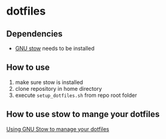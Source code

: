 # dotfiles

## Dependencies

* [GNU stow](https://www.gnu.org/software/stow/) needs to be installed

## How to use

1. make sure stow is installed
2. clone repository in home directory
3. execute `setup_dotfiles.sh` from repo root folder

## How to use stow to mange your dotfiles

[Using GNU Stow to manage your dotfiles](http://brandon.invergo.net/news/2012-05-26-using-gnu-stow-to-manage-your-dotfiles.html)

